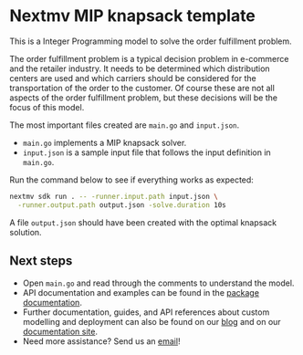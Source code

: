 # Nextmv MIP knapsack template

This is a Integer Programming model to solve the order fulfillment problem.

The order fulfillment problem is a typical decision problem in e-commerce and
the retailer industry. It needs to be determined which distribution centers
are used and which carriers should be considered for the transportation of
the order to the customer. Of course these are not all aspects of the order
fulfillment problem, but these decisions will be the focus of this model.

The most important files created are `main.go` and `input.json`.

* `main.go` implements a MIP knapsack solver.
* `input.json` is a sample input file that follows the input definition in
`main.go`.

Run the command below to see if everything works as expected:

```bash
nextmv sdk run . -- -runner.input.path input.json \
  -runner.output.path output.json -solve.duration 10s
```

A file `output.json` should have been created with the optimal knapsack
solution.

## Next steps

* Open `main.go` and read through the comments to understand the model.
* API documentation and examples can be found in the [package
  documentation](https://pkg.go.dev/github.com/nextmv-io/sdk/mip).
* Further documentation, guides, and API references about custom modelling and
deployment can also be found on our [blog](https://www.nextmv.io/blog) and on
our [documentation site](https://docs.nextmv.io).
* Need more assistance? Send us an [email](mailto:support@nextmv.io)!

